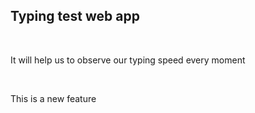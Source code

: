 <h2>Typing test web app</h2>
<br>
<p>It will help us to observe our typing speed every moment</p>
<br>
<p>This is a new feature </p>

